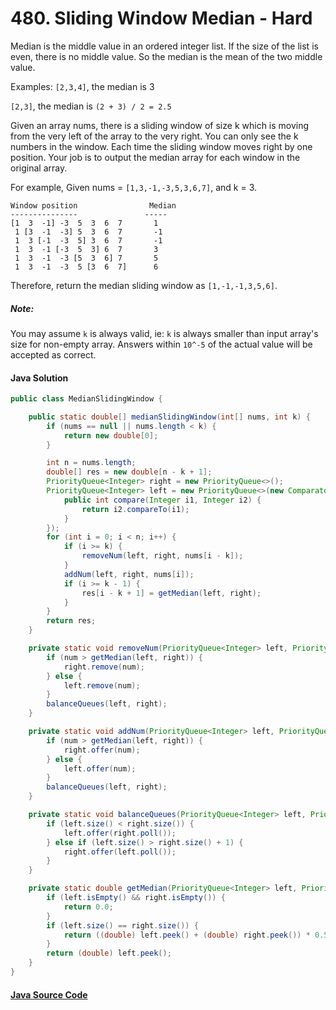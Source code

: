 # 480. Sliding Window Median - Hard

Median is the middle value in an ordered integer list. If the size of the list is even, there is no middle value. So the median is the mean of the two middle value.

Examples:
```[2,3,4]```, the median is 3

```[2,3]```, the median is ```(2 + 3) / 2 = 2.5```

Given an array nums, there is a sliding window of size k which is moving from the very left of the array to the very right. You can only see the k numbers in the window. Each time the sliding window moves right by one position. Your job is to output the median array for each window in the original array.

For example,
Given nums = ```[1,3,-1,-3,5,3,6,7]```, and k = 3.

```
Window position                Median
---------------               -----
[1  3  -1] -3  5  3  6  7       1
 1 [3  -1  -3] 5  3  6  7       -1
 1  3 [-1  -3  5] 3  6  7       -1
 1  3  -1 [-3  5  3] 6  7       3
 1  3  -1  -3 [5  3  6] 7       5
 1  3  -1  -3  5 [3  6  7]      6
```
Therefore, return the median sliding window as ```[1,-1,-1,3,5,6]```.


##### Note:
You may assume ```k``` is always valid, ie: ```k``` is always smaller than input array's size for non-empty array.
Answers within ```10^-5``` of the actual value will be accepted as correct.

#### Java Solution
```java
public class MedianSlidingWindow {

    public static double[] medianSlidingWindow(int[] nums, int k) {
        if (nums == null || nums.length < k) {
            return new double[0];
        }

        int n = nums.length;
        double[] res = new double[n - k + 1];
        PriorityQueue<Integer> right = new PriorityQueue<>();
        PriorityQueue<Integer> left = new PriorityQueue<>(new Comparator<Integer>() {
            public int compare(Integer i1, Integer i2) {
                return i2.compareTo(i1);
            }
        });
        for (int i = 0; i < n; i++) {
            if (i >= k) {
                removeNum(left, right, nums[i - k]);
            }
            addNum(left, right, nums[i]);
            if (i >= k - 1) {
                res[i - k + 1] = getMedian(left, right);
            }
        }
        return res;
    }

    private static void removeNum(PriorityQueue<Integer> left, PriorityQueue<Integer> right, int num) {
        if (num > getMedian(left, right)) {
            right.remove(num);
        } else {
            left.remove(num);
        }
        balanceQueues(left, right);
    }

    private static void addNum(PriorityQueue<Integer> left, PriorityQueue<Integer> right, int num) {
        if (num > getMedian(left, right)) {
            right.offer(num);
        } else {
            left.offer(num);
        }
        balanceQueues(left, right);
    }

    private static void balanceQueues(PriorityQueue<Integer> left, PriorityQueue<Integer> right) {
        if (left.size() < right.size()) {
            left.offer(right.poll());
        } else if (left.size() > right.size() + 1) {
            right.offer(left.poll());
        }
    }

    private static double getMedian(PriorityQueue<Integer> left, PriorityQueue<Integer> right) {
        if (left.isEmpty() && right.isEmpty()) {
            return 0.0;
        }
        if (left.size() == right.size()) {
            return ((double) left.peek() + (double) right.peek()) * 0.5;
        }
        return (double) left.peek();
    }
}
```

#### [Java Source Code](../../../src/main/java/com/algorithm/slidingwindow/MedianSlidingWindow.java)
